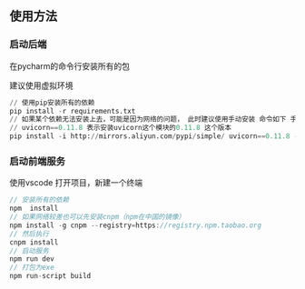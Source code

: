 ## 使用方法

### 启动后端

在pycharm的命令行安装所有的包

建议使用虚拟环境

```python
// 使用pip安装所有的依赖
pip install -r requirements.txt
// 如果某个依赖无法安装上去，可能是因为网络的问题， 此时建议使用手动安装 命令如下 手动安装uvicorn==0.11.8
// uvicorn==0.11.8 表示安装uvicorn这个模块的0.11.8 这个版本
pip install -i http://mirrors.aliyun.com/pypi/simple/ uvicorn==0.11.8 --trusted-host mirrors.aliyun.com
```



### 启动前端服务

使用vscode 打开项目，新建一个终端

```js
// 安装所有的依赖
npm  install
// 如果网络较差也可以先安装cnpm（npm在中国的镜像）
npm install -g cnpm --registry=https://registry.npm.taobao.org
// 然后执行
cnpm install 
// 启动服务
npm run dev
// 打包为exe
npm run-script build
```

